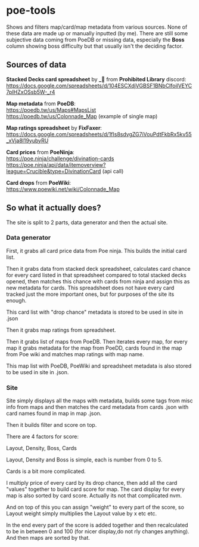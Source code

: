 # poe-tools

Shows and filters map/card/map metadata from various sources. None of these data are made up or manually inputted (by me).
There are still some subjective data coming from PoeDB or missing data, especially the **Boss** column showing boss
difficulty but that usually isn't the deciding factor.

## Sources of data

**Stacked Decks card spreadsheet** by **_🐌** from **Prohibited Library** discord:  
https://docs.google.com/spreadsheets/d/104ESCXdjVGBSF1BNbClfoilVEYC7pIHZxOSsb5W-_r4

**Map metadata** from **PoeDB**:  
https://poedb.tw/us/Maps#MapsList  
https://poedb.tw/us/Colonnade_Map (example of single map)

**Map ratings spreadsheet** by **FixFaxer**:
https://docs.google.com/spreadsheets/d/1fIs8sdvgZG7iVouPdtFkbRx5kv55_xVja8l19yubyRU

**Card prices** from **PoeNinja**:  
https://poe.ninja/challenge/divination-cards  
https://poe.ninja/api/data/itemoverview?league=Crucible&type=DivinationCard (api call)  

**Card drops** from **PoeWiki**:  
https://www.poewiki.net/wiki/Colonnade_Map  

## So what it actually does?

The site is split to 2 parts, data generator and then the actual site.

### Data generator

First, it grabs all card price data from Poe ninja. This builds the initial card list.

Then it grabs data from stacked deck spreadsheet, calculates card chance for every card listed in that spreadsheet compared to total stacked decks opened, then matches this chance with cards from ninja and assign this as new metadata for cards. This spreadsheet does not have every card tracked just the more important ones, but for purposes of the site its enough.

This card list with "drop chance" metadata is stored to be used in site in .json

Then it grabs map ratings from spreadsheet.

Then it grabs list of maps from PoeDB. Then iterates every map, for every map it grabs metadata for the map from PoeDD, cards found in the map from Poe wiki and matches map ratings with map name.

This map list with PoeDB, PoeWiki and spreadsheet metadata is also stored to be used in site in .json.

### Site

Site simply displays all the maps with metadata, builds some tags from misc info from maps and then matches the card metadata from cards .json with card names found in map in map .json.

Then it builds filter and score on top.

There are 4 factors for score:

Layout, Density, Boss, Cards

Layout, Density and Boss is simple, each is number from 0 to 5.

Cards is a bit more complicated.

I multiply price of every card by its drop chance, then add all the card "values" together to build card score for map. The card display for every map is also sorted by card score. Actually its not that complicated nvm.

And on top of this you can assign "weight" to every part of the score, so Layout weight simply multiplies the Layout value by x etc etc.

In the end every part of the score is added together and then recalculated to be in between 0 and 100 (for nicer display,do not rly changes anything). And then maps are sorted by that.
